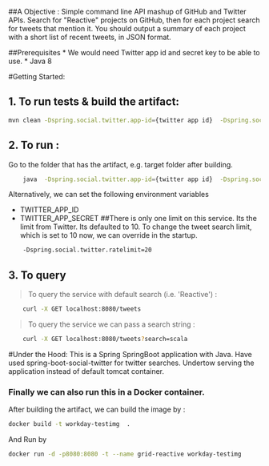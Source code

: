 ##A Objective : 
Simple command line API mashup of GitHub and Twitter APIs. Search for "Reactive" projects on GitHub, then for each project search for tweets that mention it. You should output a summary of each project with a short list of recent tweets, in JSON format.

##Prerequisites
    * We would need Twitter app id and secret key to be able to use.
    * Java 8  

#Getting Started: 
## 1. To run tests & build the artifact: 
```sh
mvn clean -Dspring.social.twitter.app-id={twitter app id}  -Dspring.social.twitter.app-secret={twitter secret} package
```
## 2. To run : 
Go to the folder that has the artifact, e.g. target folder after building.
```sh
    java  -Dspring.social.twitter.app-id={twitter app id}  -Dspring.social.twitter.app-secret={twitter secret}  -jar grid-reactive.jar
```
Alternatively, we can set the following environment variables 
* TWITTER_APP_ID
* TWITTER_APP_SECRET
##There is only one limit on this service. 
Its the limit from Twitter.  Its defaulted to 10. To change the tweet search limit, which is set to 10 now, we can override in the startup.

```sh
    -Dspring.social.twitter.ratelimit=20
```

## 3. To query
> To query the service with default search (i.e. 'Reactive') : 
```sh
    curl -X GET localhost:8080/tweets
```
> To query the service we can pass a search string : 
```sh
    curl -X GET localhost:8080/tweets?search=scala
```
    
#Under the Hood:
This is a Spring SpringBoot application with Java. 
Have used spring-boot-social-twitter for twitter searches.
Undertow serving the application instead of default tomcat container.
  
  
### Finally we can also run this in a Docker container.
After building the artifact, we can build the image by : 
 ```sh
docker build -t workday-testimg  . 
 ``` 
And Run by  
```sh
docker run -d -p8080:8080 -t --name grid-reactive workday-testimg 
 ```  